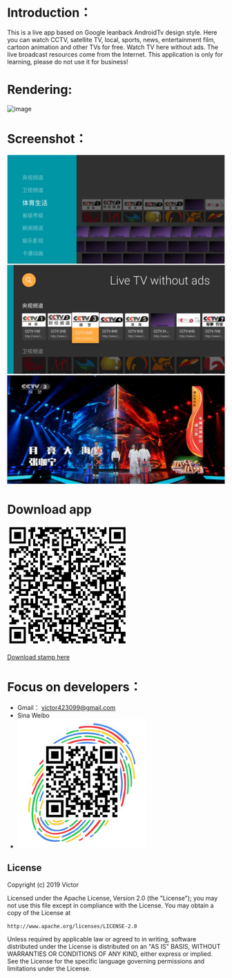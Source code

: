 # Introduction：
This is a live app based on Google leanback AndroidTv design style.
Here you can watch CCTV, satellite TV, local, sports, news, entertainment film,
cartoon animation and other TVs for free. Watch TV here without ads.
The live broadcast resources come from the Internet.
This application is only for learning, please do not use it for business!

# Rendering:
![image](https://github.com/Victor2018/AndroidTvLive/raw/master/SrceenShot/rendering.gif)

# Screenshot：
![image](https://github.com/Victor2018/AndroidTvLive/raw/master/SrceenShot/st_1.png)
![image](https://github.com/Victor2018/AndroidTvLive/raw/master/SrceenShot/st_2.png)
![image](https://github.com/Victor2018/AndroidTvLive/raw/master/SrceenShot/st_3.png)

# Download app
![image](https://github.com/Victor2018/AndroidTvLive/raw/master/SrceenShot/download.png)

[Download stamp here](https://github.com/Victor2018/AndroidTvLive/raw/master/app/AndroidTvLive.apk)

# Focus on developers：
- Gmail： victor423099@gmail.com
- Sina Weibo
- ![image](https://github.com/Victor2018/AndroidTvLive/raw/master/SrceenShot/sina_weibo.jpg)

## License

Copyright (c) 2019 Victor

Licensed under the Apache License, Version 2.0 (the "License");
you may not use this file except in compliance with the License.
You may obtain a copy of the License at

    http://www.apache.org/licenses/LICENSE-2.0

Unless required by applicable law or agreed to in writing, software
distributed under the License is distributed on an "AS IS" BASIS,
WITHOUT WARRANTIES OR CONDITIONS OF ANY KIND, either express or implied.
See the License for the specific language governing permissions and
limitations under the License.



